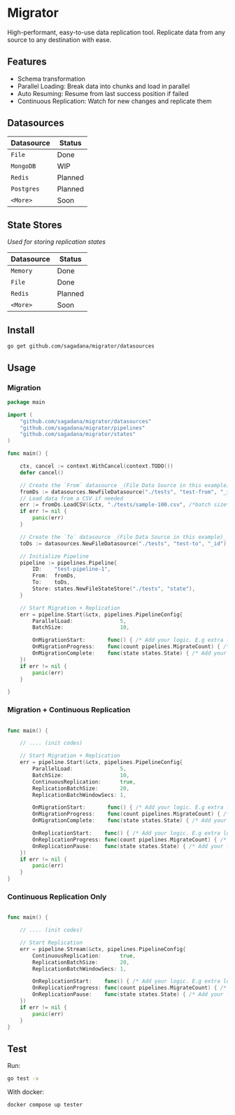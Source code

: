 # Migrator

High-performant, easy-to-use data replication tool. Replicate data from any source to any destination with ease.

## Features

- Schema transformation
- Parallel Loading: Break data into chunks and load in parallel
- Auto Resuming: Resume from last success position if failed
- Continuous Replication: Watch for new changes and replicate them

## Datasources

| Datasource | Status  |
| ---------- | ------- |
| `File`     | Done    |
| `MongoDB`  | WIP     |
| `Redis`    | Planned |
| `Postgres` | Planned |
| `<More>`   | Soon    |

## State Stores

_Used for storing replication states_

| Datasource | Status  |
| ---------- | ------- |
| `Memory`   | Done    |
| `File`     | Done    |
| `Redis`    | Planned |
| `<More>`   | Soon    |

## Install

`go get github.com/sagadana/migrator/datasources`

## Usage

### Migration

```go
package main

import (
	"github.com/sagadana/migrator/datasources"
	"github.com/sagadana/migrator/pipelines"
	"github.com/sagadana/migrator/states"
)

func main() {

    ctx, cancel := context.WithCancel(context.TODO())
    defer cancel()

    // Create the `From` datasource _(File Data Source in this example)_
    fromDs := datasources.NewFileDatasource("./tests", "test-from", "_id")
    // Load data from a CSV if needed
    err := fromDs.LoadCSV(&ctx, "./tests/sample-100.csv", /*batch size*/ 10)
    if err != nil {
        panic(err)
    }

    // Create the `To` datasource _(File Data Source in this example)_
    toDs := datasources.NewFileDatasource("./tests", "test-to", "_id")

    // Initialize Pipeline
    pipeline := pipelines.Pipeline{
        ID:    "test-pipeline-1",
        From:  fromDs,
        To:    toDs,
        Store: states.NewFileStateStore("./tests", "state"),
    }

    // Start Migration + Replication
    err = pipeline.Start(&ctx, pipelines.PipelineConfig{
        ParallelLoad:               5,
        BatchSize:                  10,

        OnMigrationStart:       func() { /* Add your logic. E.g extra logs */ },
        OnMigrationProgress:    func(count pipelines.MigrateCount) { /* Add your logic. E.g extra logs */ },
        OnMigrationComplete:    func(state states.State) { /* Add your logic. E.g extra logs */ },
    })
    if err != nil {
        panic(err)
    }

}

```

### Migration + Continuous Replication

```go

func main() {

    // .... (init codes)

    // Start Migration + Replication
    err = pipeline.Start(&ctx, pipelines.PipelineConfig{
        ParallelLoad:               5,
        BatchSize:                  10,
        ContinuousReplication:      true,
        ReplicationBatchSize:       20,
        ReplicationBatchWindowSecs: 1,

        OnMigrationStart:       func() { /* Add your logic. E.g extra logs */ },
        OnMigrationProgress:    func(count pipelines.MigrateCount) { /* Add your logic. E.g extra logs */ },
        OnMigrationComplete:    func(state states.State) { /* Add your logic. E.g extra logs */ },

        OnReplicationStart:    func() { /* Add your logic. E.g extra logs */ },
        OnReplicationProgress: func(count pipelines.MigrateCount) { /* Add your logic. E.g extra logs */ },
        OnReplicationPause:    func(state states.State) { /* Add your logic. E.g extra logs */ },
    })
    if err != nil {
        panic(err)
    }
}

```

### Continuous Replication Only

```go

func main() {

    // .... (init codes)

    // Start Replication
    err = pipeline.Stream(&ctx, pipelines.PipelineConfig{
        ContinuousReplication:      true,
        ReplicationBatchSize:       20,
        ReplicationBatchWindowSecs: 1,

        OnReplicationStart:    func() { /* Add your logic. E.g extra logs */ },
        OnReplicationProgress: func(count pipelines.MigrateCount) { /* Add your logic. E.g extra logs */ },
        OnReplicationPause:    func(state states.State) { /* Add your logic. E.g extra logs */ },
    })
    if err != nil {
        panic(err)
    }
}

```

## Test

Run:

```sh
go test -v
```

With docker:

```sh
docker compose up tester
```
